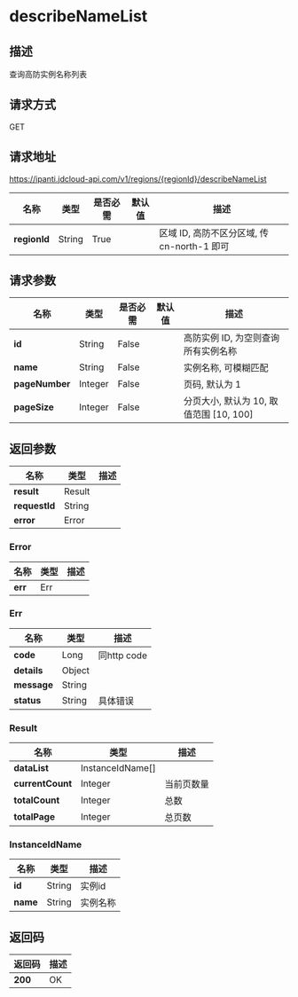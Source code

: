 # describeNameList


## 描述
查询高防实例名称列表

## 请求方式
GET

## 请求地址
https://ipanti.jdcloud-api.com/v1/regions/{regionId}/describeNameList

|名称|类型|是否必需|默认值|描述|
|---|---|---|---|---|
|**regionId**|String|True| |区域 ID, 高防不区分区域, 传 cn-north-1 即可|

## 请求参数
|名称|类型|是否必需|默认值|描述|
|---|---|---|---|---|
|**id**|String|False| |高防实例 ID, 为空则查询所有实例名称|
|**name**|String|False| |实例名称, 可模糊匹配|
|**pageNumber**|Integer|False| |页码, 默认为 1|
|**pageSize**|Integer|False| |分页大小, 默认为 10, 取值范围 [10, 100]|


## 返回参数
|名称|类型|描述|
|---|---|---|
|**result**|Result| |
|**requestId**|String| |
|**error**|Error| |

### Error
|名称|类型|描述|
|---|---|---|
|**err**|Err| |
### Err
|名称|类型|描述|
|---|---|---|
|**code**|Long|同http code|
|**details**|Object| |
|**message**|String| |
|**status**|String|具体错误|
### Result
|名称|类型|描述|
|---|---|---|
|**dataList**|InstanceIdName[]| |
|**currentCount**|Integer|当前页数量|
|**totalCount**|Integer|总数|
|**totalPage**|Integer|总页数|
### InstanceIdName
|名称|类型|描述|
|---|---|---|
|**id**|String|实例id|
|**name**|String|实例名称|

## 返回码
|返回码|描述|
|---|---|
|**200**|OK|
